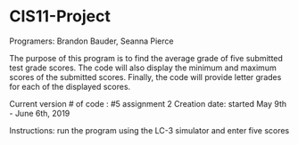 # CIS11-Project

Programers: Brandon Bauder, Seanna Pierce

The purpose of this program is to find the average grade of five submitted test grade scores. The code will also display the minimum and maximum scores of the submitted scores. Finally, the code will provide letter grades for each of the displayed scores.

Current version # of code : #5
assignment 2
Creation date: started May 9th - June 6th, 2019

Instructions: run the program using the LC-3 simulator and enter five scores
